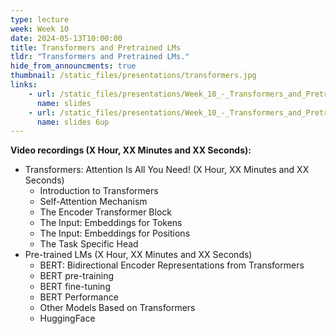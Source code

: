 ```yaml
---
type: lecture
week: Week 10
date: 2024-05-13T10:00:00
title: Transformers and Pretrained LMs
tldr: "Transformers and Pretrained LMs."
hide_from_announcments: true
thumbnail: /static_files/presentations/transformers.jpg
links: 
    - url: /static_files/presentations/Week_10_-_Transformers_and_Pretrained_LMs.pdf
      name: slides
    - url: /static_files/presentations/Week_10_-_Transformers_and_Pretrained_LMs_6up.pdf
      name: slides 6up
---
```

**Video recordings (X Hour, XX Minutes and XX Seconds):**
- Transformers: Attention Is All You Need! (X Hour, XX Minutes and XX Seconds)
    - Introduction to Transformers
    - Self-Attention Mechanism
    - The Encoder Transformer Block
    - The Input: Embeddings for Tokens
    - The Input: Embeddings for Positions
    - The Task Specific Head
- Pre-trained LMs (X Hour, XX Minutes and XX Seconds)
    - BERT: Bidirectional Encoder Representations from Transformers
    - BERT pre-training
    - BERT fine-tuning
    - BERT Performance
    - Other Models Based on Transformers
    - HuggingFace
